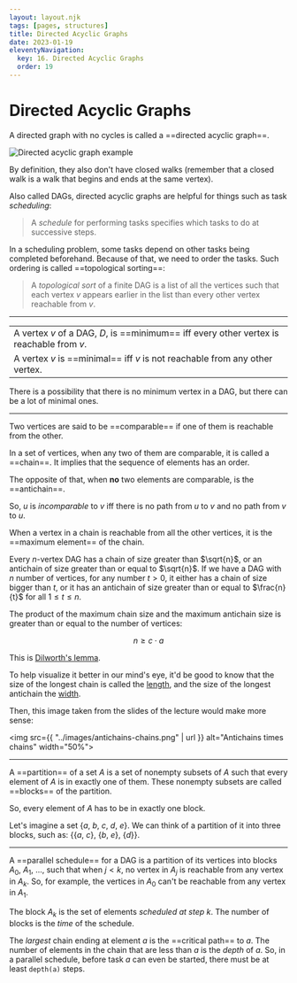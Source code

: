 ```yaml
---
layout: layout.njk
tags: [pages, structures]
title: Directed Acyclic Graphs
date: 2023-01-19
eleventyNavigation:
  key: 16. Directed Acyclic Graphs
  order: 19
---
```


# Directed Acyclic Graphs

A directed graph with no cycles is called a ==directed acyclic graph==.

![Directed acyclic graph example](https://upload.wikimedia.org/wikipedia/commons/thumb/3/39/Directed_acyclic_graph_3.svg/320px-Directed_acyclic_graph_3.svg.png)

By definition, they also don't have closed walks (remember that a closed walk is a walk that begins and ends at the same vertex).

Also called DAGs, directed acyclic graphs are helpful for things such as task _scheduling_: 

> A _schedule_ for performing tasks specifies which tasks to do at successive steps.

In a scheduling problem, some tasks depend on other tasks being completed beforehand. Because of that, we need to order the tasks. Such ordering is called ==topological sorting==:

> A _topological sort_ of a finite DAG is a list of all the vertices such that each vertex $v$ appears earlier in the list than every other vertex reachable from $v$.

---

|  |
| :--- |
| A vertex $v$ of a DAG, $D$, is ==minimum== iff every other vertex is reachable from $v$. |
| A vertex $v$ is ==minimal== iff $v$ is not reachable from any other vertex. |

There is a possibility that there is no minimum vertex in a DAG, but there can be a lot of minimal ones.

---

Two vertices are said to be ==comparable== if one of them is reachable from the other.

In a set of vertices, when any two of them are comparable, it is called a ==chain==. It implies that the sequence of elements has an order.

The opposite of that, when **no** two elements are comparable, is the ==antichain==.

So, $u$ is _incomparable_ to $v$ iff there is no path from $u$ to $v$ and no path from $v$ to $u$.

When a vertex in a chain is reachable from all the other vertices, it is the ==maximum element== of the chain.

Every $n$-vertex DAG has a chain of size greater than $\sqrt{n}$, or an antichain of size greater than or equal to $\sqrt{n}$. If we have a DAG with $n$ number of vertices, for any number $t \gt 0$, it either has a chain of size bigger than $t$, or it has an antichain of size greater than or equal to $\frac{n}{t}$ for all $1 \leq t \leq n$.

The product of the maximum chain size and the maximum antichain size is greater than or equal to the number of vertices:

$$n \geq c \cdot a$$

This is [Dilworth's lemma](https://mathworld.wolfram.com/DilworthsLemma.html).

To help visualize it better in our mind's eye, it'd be good to know that the size of the longest chain is called the [length](https://mathworld.wolfram.com/PartialOrderLength.html), and the size of the longest antichain the [width](https://mathworld.wolfram.com/PartialOrderWidth.html).

Then, this image taken from the slides of the lecture would make more sense:

<img src={{ "../images/antichains-chains.png" | url }} alt="Antichains times chains" width="50%">

---

A ==partition== of a set $A$ is a set of nonempty subsets of $A$ such that every element of $A$ is in exactly one of them. These nonempty subsets are called ==blocks== of the partition.

So, every element of $A$ has to be in exactly one block.

Let's imagine a set $\{a, \ b, \ c, \ d, \ e\}$.
We can think of a partition of it into three blocks, such as: $\{\{a, \ c\}, \ \{b, \ e\}, \ \{d\}\}$.

---

A ==parallel schedule== for a DAG is a partition of its vertices into blocks $A_0, \ A_1, \ ...,$ such that when $j \lt k$, no vertex in $A_j$ is reachable from any vertex in $A_k$.
So, for example, the vertices in $A_0$ can't be reachable from any vertex in $A_1$.

The block $A_k$ is the set of elements _scheduled at step $k$_. 
The number of blocks is the _time_ of the schedule.

The _largest_ chain ending at element $a$ is the ==critical path== to $a$.
The number of elements in the chain that are less than $a$ is the _depth_ of $a$.
So, in a parallel schedule, before task $a$ can even be started, there must be at least `depth(a)` steps.
